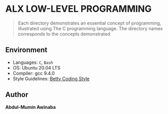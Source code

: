 # ALX LOW-LEVEL PROGRAMMING

> Each directory demonstrates an essential concept of programming, illustrated using The C programming language.
> The directory names corresponds to the concepts demonstrated


## Environment
- Languages: `C`, `Bash`
- OS: Ubuntu 20.04 LTS
- Compiler: gcc 9.4.0 
- Style Guidelines: [Betty Coding Style](https://github.com/holbertonschool/Betty/wiki)

## Author
**Abdul-Mumin Awinaba**
